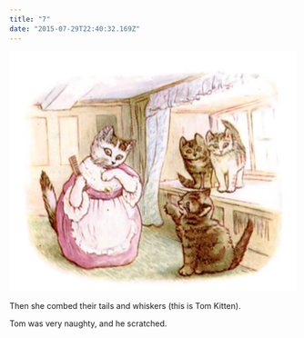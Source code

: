 ```yaml
---
title: "7"
date: "2015-07-29T22:40:32.169Z"
---
```


![Tom Kitten](./tom16.jpg)

Then she combed their tails and whiskers (this is Tom Kitten).

Tom was very naughty, and he scratched.
